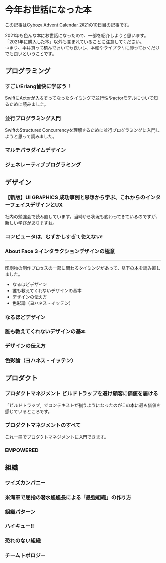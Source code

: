 # 今年お世話になった本

この記事は[Cybozu Advent Calendar 2021](https://adventar.org/calendars/6823)の10日目の記事です。

2021年も色んな本にお世話になったので、一部を紹介しようと思います。  
「2021年に購入した本」以外も含まれていることに注意してください。  
つまり、本は買って積んでおいても良いし、本棚やライブラリに飾っておくだけでも良いということです。

## プログラミング
### すごいErlang愉快に学ぼう！
SwiftにActorが入るぞってなったタイミングで並行性やactorモデルについて知るために読みました。

### 並行プログラミング入門
SwiftのStructured Concurrencyを理解するために並行プログラミングに入門しようと思って読みました。

### マルチパラダイムデザイン

### ジェネレーティブプログラミング

## デザイン
### 【新版】UI GRAPHICS 成功事例と思想から学ぶ、これからのインターフェイスデザインとUX
社内の勉強会で読み直しています。当時から状況も変わってきているのですが、新しい学びがありますね。

### コンピュータは、むずかしすぎて使えない!

### About Face 3 インタラクションデザインの極意
---
印刷物の制作プロセスの一部に関わるタイミングがあって、以下の本を読み直しました。
- なるほどデザイン
- 誰も教えてくれないデザインの基本
- デザインの伝え方
- 色彩論（ヨハネス・イッテン）

### なるほどデザイン
### 誰も教えてくれないデザインの基本
### デザインの伝え方
### 色彩論（ヨハネス・イッテン）


## プロダクト
### プロダクトマネジメント ビルドトラップを避け顧客に価値を届ける
「ビルドトラップ」でコンテキストが揃うようになったのがこの本に最も価値を感じているところです。  


### プロダクトマネジメントのすべて
これ一冊でプロダクトマネジメントに入門できます。


### EMPOWERED

## 組織
### ワイズカンパニー
### 米海軍で屈指の潜水艦艦長による「最強組織」の作り方
### 組織パターン
### ハイキュー!!
### 恐れのない組織
### チームトポロジー
